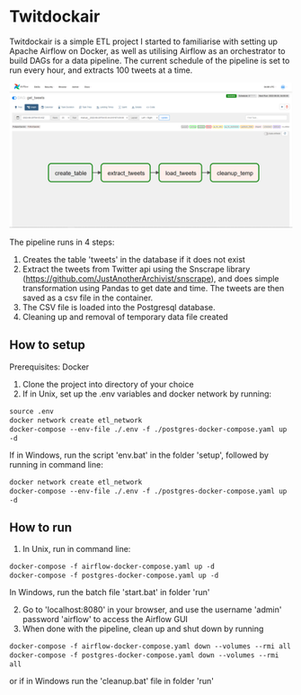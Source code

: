 # Twitdockair

Twitdockair is a simple ETL project I started to familiarise with setting up Apache Airflow on Docker, as well as utilising Airflow as an orchestrator to build DAGs for a data pipeline. The current schedule of the pipeline is set to run every hour, and extracts 100 tweets at a time. 

![alt text](https://github.com/seanleong339/Twitdockair/blob/main/images/ui.PNG "ui")

The pipeline runs in 4 steps:

1. Creates the table 'tweets' in the database if it does not exist
2. Extract the tweets from Twitter api using the Snscrape library (https://github.com/JustAnotherArchivist/snscrape), and does simple transformation using Pandas to get date and time. The tweets are then saved as a csv file in the container.
3. The CSV file is loaded into the Postgresql database.
4. Cleaning up and removal of temporary data file created

## How to setup
Prerequisites: Docker

1. Clone the project into directory of your choice
2. If in Unix, set up the .env variables and docker network by running:
```
source .env
docker network create etl_network
docker-compose --env-file ./.env -f ./postgres-docker-compose.yaml up -d
```
If in Windows, run the script 'env.bat' in the folder 'setup', followed by running in command line:
```
docker network create etl_network
docker-compose --env-file ./.env -f ./postgres-docker-compose.yaml up -d
```

## How to run
1. In Unix, run in command line:
```
docker-compose -f airflow-docker-compose.yaml up -d
docker-compose -f postgres-docker-compose.yaml up -d
```
In Windows, run the batch file 'start.bat' in folder 'run'

2. Go to 'localhost:8080' in your browser, and use the username 'admin' password 'airflow' to access the Airflow GUI
3. When done with the pipeline, clean up and shut down by running 
```
docker-compose -f airflow-docker-compose.yaml down --volumes --rmi all
docker-compose -f postgres-docker-compose.yaml down --volumes --rmi all
```
or if in Windows run the 'cleanup.bat' file in folder 'run'

